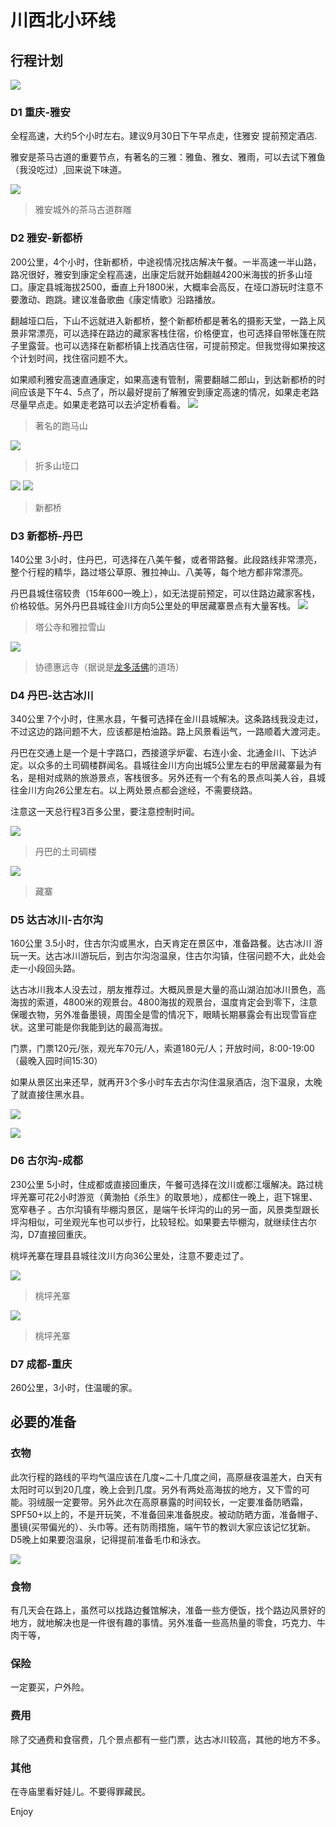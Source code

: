 # 川西北小环线
## 行程计划
 ![](img/1568645187717.jpg)

### D1 重庆-雅安 
全程高速，大约5个小时左右。建议9月30日下午早点走，住雅安 提前预定酒店.

雅安是茶马古道的重要节点，有著名的三雅：雅鱼、雅女、雅雨，可以去试下雅鱼（我没吃过）,回来说下味道。

![](img/ya.jpg)
> 雅安城外的茶马古道群雕

### D2 雅安-新都桥 
200公里，4个小时，住新都桥，中途视情况找店解决午餐。一半高速一半山路，路况很好，雅安到康定全程高速，出康定后就开始翻越4200米海拔的折多山垭口。康定县城海拔2500，垂直上升1800米，大概率会高反，在垭口游玩时注意不要激动、跑跳。建议准备歌曲《康定情歌》沿路播放。

翻越垭口后，下山不远就进入新都桥，整个新都桥都是著名的摄影天堂，一路上风景非常漂亮，可以选择在路边的藏家客栈住宿，价格便宜，也可选择自带帐篷在院子里露营。也可以选择在新都桥镇上找酒店住宿，可提前预定。但我觉得如果按这个计划时间，找住宿问题不大。

如果顺利雅安高速直通康定，如果高速有管制，需要翻越二郎山，到达新都桥的时间应该是下午4、5点了，所以最好提前了解雅安到康定高速的情况，如果走老路尽量早点走。如果走老路可以去泸定桥看看。
![](img/zds2.jpg)
> 著名的跑马山

![](img/zds.jpg)
> 折多山垭口

![](img/xdq1.jpg)
![](img/xdj2.jpg)
> 新都桥

### D3 新都桥-丹巴  
140公里 3小时，住丹巴，可选择在八美午餐，或者带路餐。此段路线非常漂亮，整个行程的精华，路过塔公草原、雅拉神山、八美等，每个地方都非常漂亮。

丹巴县城住宿较贵（15年600一晚上），如无法提前预定，可以住路边藏家客栈，价格较低。另外丹巴县城往金川方向5公里处的甲居藏寨景点有大量客栈。
![](img/tg.jpeg)
> 塔公寺和雅拉雪山

![](img/bm.jpeg)
> 协德惠远寺（据说是[龙多活佛](http://www.baike.com/wiki/%E9%BE%99%E5%A4%9A%E6%B4%BB%E4%BD%9B)的道场）

### D4 丹巴-达古冰川 
340公里 7个小时，住黑水县，午餐可选择在金川县城解决。这条路线我没走过，不过这边的路问题不大，应该都是柏油路。路上风景看运气，一路顺着大渡河走。

丹巴在交通上是一个是十字路口，西接道孚炉霍、右连小金、北通金川、下达泸定。以众多的土司碉楼群闻名。县城往金川方向出城5公里左右的甲居藏寨最为有名，是相对成熟的旅游景点，客栈很多。另外还有一个有名的景点叫美人谷，县城往金川方向26公里左右。以上两处景点都会途经，不需要绕路。

注意这一天总行程3百多公里，要注意控制时间。

![](img/db.jpg)
> 丹巴的土司碉楼

![](img/db2.png)
> 藏寨

### D5 达古冰川-古尔沟
160公里 3.5小时，住古尔沟或黑水，白天肯定在景区中，准备路餐。达古冰川 游玩一天。达古冰川游玩后，到古尔沟泡温泉，住古尔沟镇，住宿问题不大，此处会走一小段回头路。

达古冰川我本人没去过，朋友推荐过。大概风景是大量的高山湖泊加冰川景色，高海拔的索道，4800米的观景台。4800海拔的观景台，温度肯定会到零下，注意保暖衣物，另外准备墨镜，周围全是雪的情况下，眼睛长期暴露会有出现雪盲症状。这里可能是你我能到达的最高海拔。

门票，门票120元/张，观光车70元/人，索道180元/人；开放时间，8:00-19:00（最晚入园时间15:30）

如果从景区出来还早，就再开3个多小时车去古尔沟住温泉酒店，泡下温泉，太晚了就直接住黑水县。

![](img/dgbc.jpeg)

![](img/dgbc2.jpeg)



### D6 古尔沟-成都
230公里 5小时，住成都或直接回重庆，午餐可选择在汶川或都江堰解决。路过桃坪羌寨可花2小时游览（黄渤拍《杀生》的取景地），成都住一晚上，逛下锦里、宽窄巷子 。古尔沟镇有毕棚沟景区，是端午长坪沟的山的另一面，风景类型跟长坪沟相似，可坐观光车也可以步行，比较轻松。如果要去毕棚沟，就继续住古尔沟，D7直接回重庆。

桃坪羌寨在理县县城往汶川方向36公里处，注意不要走过了。

![](img/tpqz.jpeg)
> 桃坪羌寨

![](img/tpqz1.jpeg)
> 桃坪羌寨


### D7 成都-重庆
260公里，3小时，住温暖的家。

## 必要的准备
### 衣物
此次行程的路线的平均气温应该在几度~二十几度之间，高原昼夜温差大，白天有太阳时可以到20几度，晚上会到几度。另外有两处高海拔的地方，又下雪的可能。羽绒服一定要带。另外此次在高原暴露的时间较长，一定要准备防晒霜，SPF50+以上的，不是开玩笑，不准备回来准备脱皮。被动防晒方面，准备帽子、墨镜(买带偏光的）、头巾等。还有防雨措施，端午节的教训大家应该记忆犹新。D5晚上如果要泡温泉，记得提前准备毛巾和泳衣。

![](img/fs.jpg)

### 食物
有几天会在路上，虽然可以找路边餐馆解决，准备一些方便饭，找个路边风景好的地方，就地解决也是一件很有趣的事情。另外准备一些高热量的零食，巧克力、牛肉干等，

### 保险
一定要买，户外险。

### 费用
除了交通费和食宿费，几个景点都有一些门票，达古冰川较高，其他的地方不多。

### 其他
在寺庙里看好娃儿。不要得罪藏民。

Enjoy
